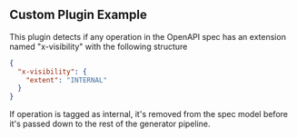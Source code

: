 ## Custom Plugin Example

This plugin detects if any operation in the OpenAPI spec has an extension named "x-visibility" with
the following structure

```json
{
  "x-visibility": {
    "extent": "INTERNAL"
  }
}
```

If operation is tagged as internal, it's removed from the spec model before it's passed down to the rest of the generator pipeline.